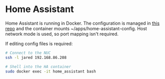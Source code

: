 # Home Assistant

Home Assistant is running in Docker. The configuration is managed in [this repo](https://github.com/jaredjensen/home-assistant-config) and the container mounts ~/apps/home-assistant-config. Host network mode is used, so port mapping isn't required.

If editing config files is required:

```bash
# Connect to the NUC
ssh -l jared 192.168.86.208

# Shell into the HA container
sudo docker exec -it home_assistant bash
```
